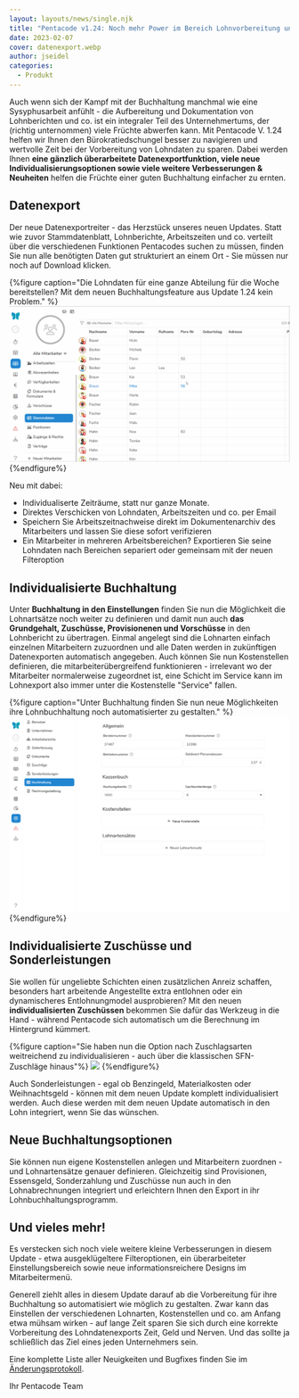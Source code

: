 ```yaml
---
layout: layouts/news/single.njk
title: "Pentacode v1.24: Noch mehr Power im Bereich Lohnvorbereitung und Datenexport"
date: 2023-02-07
cover: datenexport.webp
author: jseidel
categories:
  - Produkt
---
```


Auch wenn sich der Kampf mit der Buchhaltung manchmal wie eine Sysyphusarbeit anfühlt - die Aufbereitung und Dokumentation von Lohnberichten und co. ist ein integraler Teil des Unternehmertums, der (richtig unternommen) viele Früchte abwerfen kann. 
Mit Pentacode V. 1.24 helfen wir Ihnen den Bürokratiedschungel besser zu navigieren und wertvolle Zeit bei der Vorbereitung von Lohndaten zu sparen. Dabei werden Ihnen **eine gänzlich überarbeitete Datenexportfunktion, viele neue Individualisierungsoptionen sowie viele weitere Verbesserungen & Neuheiten** helfen die Früchte einer guten Buchhaltung einfacher zu ernten. 

## Datenexport

Der neue Datenexportreiter - das Herzstück unseres neuen Updates. Statt wie zuvor Stammdatenblatt, Lohnberichte, Arbeitszeiten und co. verteilt über die verschiedenen Funktionen Pentacodes suchen zu müssen, finden Sie nun alle benötigten Daten gut strukturiert an einem Ort - Sie müssen nur noch auf Download klicken.

{%figure caption="Die Lohndaten für eine ganze Abteilung für die Woche bereitstellen? Mit dem neuen Buchhaltungsfeature aus Update 1.24 kein Problem." %}
<img src="lohnberichte.gif"/>
{%endfigure%}

Neu mit dabei: 
- Individualiserte Zeiträume, statt nur ganze Monate. 
- Direktes Verschicken von Lohndaten, Arbeitszeiten und co. per Email
- Speichern Sie Arbeitszeitnachweise direkt im Dokumentenarchiv des Mitarbeiters und lassen Sie diese sofort verifizieren
- Ein Mitarbeiter in mehreren Arbeitsbereichen? Exportieren Sie seine Lohndaten nach Bereichen separiert oder gemeinsam mit der neuen Filteroption


## Individualisierte Buchhaltung

Unter **Buchhaltung in den Einstellungen** finden Sie nun die Möglichkeit die Lohnartsätze noch weiter zu definieren und damit nun auch **das Grundgehalt, Zuschüsse, Provisionenen und Vorschüsse** in den Lohnbericht zu übertragen. Einmal angelegt sind die Lohnarten einfach einzelnen Mitarbeitern zuzuordnen und alle Daten werden in zukünftigen Datenexporten automatisch angegeben. 
Auch können Sie nun Kostenstellen definieren, die mitarbeiterübergreifend funktionieren - irrelevant wo der Mitarbeiter normalerweise zugeordnet ist, eine Schicht im Service kann im Lohnexport also immer unter die Kostenstelle "Service" fallen. 

{%figure caption="Unter Buchhaltung finden Sie nun neue Möglichkeiten ihre Lohnbuchhaltung noch automatisierter zu gestalten." %}
<img src="buchhaltung.webp"/>
{%endfigure%}

## Individualisierte Zuschüsse und Sonderleistungen

Sie wollen für ungeliebte Schichten einen zusätzlichen Anreiz schaffen, besonders hart arbeitende Angestellte extra entlohnen oder ein dynamischeres Entlohnungmodel ausprobieren?
Mit den neuen **individualisierten Zuschüssen** bekommen Sie dafür das Werkzeug in die Hand - während Pentacode sich automatisch um die Berechnung im Hintergrund kümmert. 

{%figure caption="Sie haben nun die Option nach Zuschlagsarten weitreichend zu individualisieren - auch über die klassischen SFN-Zuschläge hinaus"%}
<img src="zuschläge.webp"/>
{%endfigure%}

Auch Sonderleistungen - egal ob Benzingeld, Materialkosten oder Weihnachtsgeld - können mit dem neuen Update komplett individualisiert werden. Auch diese werden mit dem neuen Update automatisch in den Lohn integriert, wenn Sie das wünschen. 

## Neue Buchhaltungsoptionen

Sie können nun eigene Kostenstellen anlegen und Mitarbeitern zuordnen - und Lohnartensätze genauer definieren. 
Gleichzeitig sind Provisionen, Essensgeld, Sonderzahlung und Zuschüsse nun auch in den Lohnabrechnungen integriert und erleichtern Ihnen den Export in ihr Lohnbuchhaltungsprogramm. 

## Und vieles mehr!

Es verstecken sich noch viele weitere kleine Verbesserungen in diesem Update - etwa ausgeklügeltere Filteroptionen, ein überarbeiteter Einstellungsbereich sowie neue informationsreichere Designs im Mitarbeitermenü. 

Generell ziehlt alles in diesem Update darauf ab die Vorbereitung für ihre Buchhaltung so automatisiert wie möglich zu gestalten. Zwar kann das Einstellen der verschiedenen Lohnarten, Kostenstellen und co. am Anfang etwa mühsam wirken - auf lange Zeit sparen Sie sich durch eine korrekte Vorbereitung des Lohndatenexports Zeit, Geld und Nerven. Und das sollte ja schließlich das Ziel eines jeden Unternehmers sein. 

Eine komplette Liste aller Neuigkeiten und Bugfixes finden Sie im [Änderungsprotokoll](/hilfe/aenderungsprotokoll/#1.24.0).

Ihr Pentacode Team
